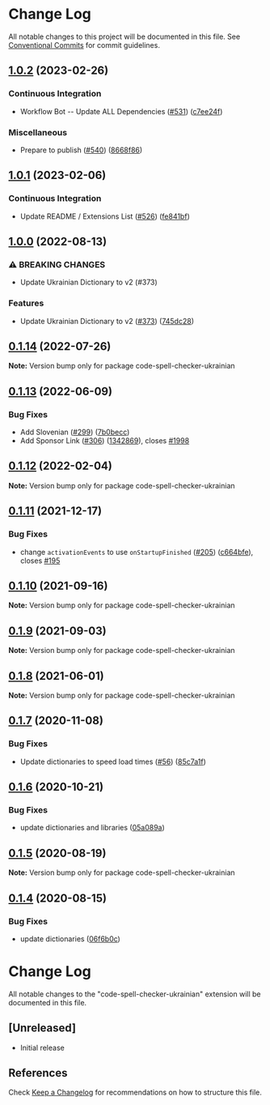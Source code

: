 # Change Log

All notable changes to this project will be documented in this file.
See [Conventional Commits](https://conventionalcommits.org) for commit guidelines.

## [1.0.2](https://github.com/streetsidesoftware/vscode-cspell-dict-extensions/compare/code-spell-checker-ukrainian@1.0.1...code-spell-checker-ukrainian@1.0.2) (2023-02-26)


### Continuous Integration

* Workflow Bot -- Update ALL Dependencies ([#531](https://github.com/streetsidesoftware/vscode-cspell-dict-extensions/issues/531)) ([c7ee24f](https://github.com/streetsidesoftware/vscode-cspell-dict-extensions/commit/c7ee24f30552a6e8904a8d489b8a76ddcd3eedec))


### Miscellaneous

* Prepare to publish ([#540](https://github.com/streetsidesoftware/vscode-cspell-dict-extensions/issues/540)) ([8668f86](https://github.com/streetsidesoftware/vscode-cspell-dict-extensions/commit/8668f86b5fe3bf076cc44db54ec9b15d2f137623))

## [1.0.1](https://github.com/streetsidesoftware/vscode-cspell-dict-extensions/compare/code-spell-checker-ukrainian@1.0.0...code-spell-checker-ukrainian@1.0.1) (2023-02-06)


### Continuous Integration

* Update README / Extensions List ([#526](https://github.com/streetsidesoftware/vscode-cspell-dict-extensions/issues/526)) ([fe841bf](https://github.com/streetsidesoftware/vscode-cspell-dict-extensions/commit/fe841bfc7209e134740b24897e23748581536eb3))

## [1.0.0](https://github.com/streetsidesoftware/vscode-cspell-dict-extensions/compare/code-spell-checker-ukrainian@0.1.14...code-spell-checker-ukrainian@1.0.0) (2022-08-13)


### ⚠ BREAKING CHANGES

* Update Ukrainian Dictionary to v2 (#373)

### Features

* Update Ukrainian Dictionary to v2 ([#373](https://github.com/streetsidesoftware/vscode-cspell-dict-extensions/issues/373)) ([745dc28](https://github.com/streetsidesoftware/vscode-cspell-dict-extensions/commit/745dc28543c9e704a57891f7a370750658daa9a6))

## [0.1.14](https://github.com/streetsidesoftware/vscode-cspell-dict-extensions/compare/code-spell-checker-ukrainian@0.1.13...code-spell-checker-ukrainian@0.1.14) (2022-07-26)

**Note:** Version bump only for package code-spell-checker-ukrainian





## [0.1.13](https://github.com/streetsidesoftware/vscode-cspell-dict-extensions/compare/code-spell-checker-ukrainian@0.1.12...code-spell-checker-ukrainian@0.1.13) (2022-06-09)


### Bug Fixes

* Add Slovenian ([#299](https://github.com/streetsidesoftware/vscode-cspell-dict-extensions/issues/299)) ([7b0becc](https://github.com/streetsidesoftware/vscode-cspell-dict-extensions/commit/7b0becc910e11e674ad32be812aa5e138b005219))
* Add Sponsor Link ([#306](https://github.com/streetsidesoftware/vscode-cspell-dict-extensions/issues/306)) ([1342869](https://github.com/streetsidesoftware/vscode-cspell-dict-extensions/commit/13428699ee20f6b6a597dd2638d5633f2a53c9cf)), closes [#1998](https://github.com/streetsidesoftware/vscode-cspell-dict-extensions/issues/1998)





## [0.1.12](https://github.com/streetsidesoftware/vscode-cspell-dict-extensions/compare/code-spell-checker-ukrainian@0.1.11...code-spell-checker-ukrainian@0.1.12) (2022-02-04)

**Note:** Version bump only for package code-spell-checker-ukrainian





## [0.1.11](https://github.com/streetsidesoftware/vscode-cspell-dict-extensions/compare/code-spell-checker-ukrainian@0.1.10...code-spell-checker-ukrainian@0.1.11) (2021-12-17)


### Bug Fixes

* change `activationEvents` to use `onStartupFinished` ([#205](https://github.com/streetsidesoftware/vscode-cspell-dict-extensions/issues/205)) ([c664bfe](https://github.com/streetsidesoftware/vscode-cspell-dict-extensions/commit/c664bfe88497c9eaf82aa5549734d99db9194001)), closes [#195](https://github.com/streetsidesoftware/vscode-cspell-dict-extensions/issues/195)





## [0.1.10](https://github.com/streetsidesoftware/vscode-cspell-dict-extensions/compare/code-spell-checker-ukrainian@0.1.9...code-spell-checker-ukrainian@0.1.10) (2021-09-16)

**Note:** Version bump only for package code-spell-checker-ukrainian





## [0.1.9](https://github.com/streetsidesoftware/vscode-cspell-dict-extensions/compare/code-spell-checker-ukrainian@0.1.8...code-spell-checker-ukrainian@0.1.9) (2021-09-03)

**Note:** Version bump only for package code-spell-checker-ukrainian





## [0.1.8](https://github.com/streetsidesoftware/vscode-cspell-dict-extensions/compare/code-spell-checker-ukrainian@0.1.7...code-spell-checker-ukrainian@0.1.8) (2021-06-01)

**Note:** Version bump only for package code-spell-checker-ukrainian





## [0.1.7](https://github.com/streetsidesoftware/vscode-cspell-dict-extensions/compare/code-spell-checker-ukrainian@0.1.6...code-spell-checker-ukrainian@0.1.7) (2020-11-08)


### Bug Fixes

* Update dictionaries to speed load times ([#56](https://github.com/streetsidesoftware/vscode-cspell-dict-extensions/issues/56)) ([85c7a1f](https://github.com/streetsidesoftware/vscode-cspell-dict-extensions/commit/85c7a1f3363945594f6d86dbb7dae7f4c95a76e7))





## [0.1.6](https://github.com/streetsidesoftware/vscode-cspell-dict-extensions/compare/code-spell-checker-ukrainian@0.1.5...code-spell-checker-ukrainian@0.1.6) (2020-10-21)


### Bug Fixes

* update dictionaries and libraries ([05a089a](https://github.com/streetsidesoftware/vscode-cspell-dict-extensions/commit/05a089add3e0e3606ac1604df1539adfb272461f))





## [0.1.5](https://github.com/streetsidesoftware/vscode-cspell-dict-extensions/compare/code-spell-checker-ukrainian@0.1.4...code-spell-checker-ukrainian@0.1.5) (2020-08-19)

**Note:** Version bump only for package code-spell-checker-ukrainian





## [0.1.4](https://github.com/streetsidesoftware/vscode-cspell-dict-extensions/compare/code-spell-checker-ukrainian@0.1.3...code-spell-checker-ukrainian@0.1.4) (2020-08-15)


### Bug Fixes

* update dictionaries ([06f6b0c](https://github.com/streetsidesoftware/vscode-cspell-dict-extensions/commit/06f6b0cd9c011d55de841aa75591422a18d8a8f6))





# Change Log
All notable changes to the "code-spell-checker-ukrainian" extension will be documented in this file.

## [Unreleased]
- Initial release

## References
Check [Keep a Changelog](http://keepachangelog.com/) for recommendations on how to structure this file.

